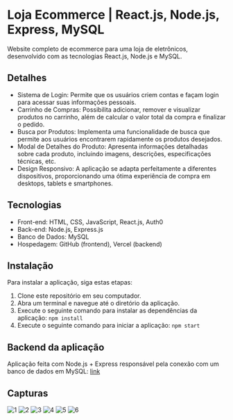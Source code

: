 # Loja Ecommerce | React.js, Node.js, Express, MySQL
Website completo de ecommerce para uma loja de eletrônicos, desenvolvido com as tecnologias React.js, Node.js e MySQL.

## Detalhes
- Sistema de Login: Permite que os usuários criem contas e façam login para acessar suas informações pessoais.
- Carrinho de Compras: Possibilita adicionar, remover e visualizar produtos no carrinho, além de calcular o valor total da compra e finalizar o pedido.
- Busca por Produtos: Implementa uma funcionalidade de busca que permite aos usuários encontrarem rapidamente os produtos desejados.
- Modal de Detalhes do Produto: Apresenta informações detalhadas sobre cada produto, incluindo imagens, descrições, especificações técnicas, etc.
- Design Responsivo: A aplicação se adapta perfeitamente a diferentes dispositivos, proporcionando uma ótima experiência de compra em desktops, tablets e smartphones.

## Tecnologias
- Front-end: HTML, CSS, JavaScript, React.js, Auth0
- Back-end: Node.js, Express.js
- Banco de Dados: MySQL
- Hospedagem: GitHub (frontend), Vercel (backend)

## Instalação
Para instalar a aplicação, siga estas etapas:

1. Clone este repositório em seu computador.
2. Abra um terminal e navegue até o diretório da aplicação.
3. Execute o seguinte comando para instalar as dependências da aplicação:
`npm install`
4. Execute o seguinte comando para iniciar a aplicação:
`npm start`

## Backend da aplicação
Aplicação feita com Node.js + Express responsável pela conexão com um banco de dados em MySQL: [link](https://github.com/NycolasFelipe/portfolio-react-ecommerce-server)

## Capturas
![1](https://github.com/NycolasFelipe/portfolio-react-ecommerce-website/assets/71052352/a0c8ba18-9628-42a3-806e-324488990993)
![2](https://github.com/NycolasFelipe/portfolio-react-ecommerce-website/assets/71052352/ab784b1d-d027-4e6e-bb3f-c05592d4f991)
![3](https://github.com/NycolasFelipe/portfolio-react-ecommerce-website/assets/71052352/a9ecff01-7ebe-44a2-854e-b2a9af1a88e5)
![4](https://github.com/NycolasFelipe/portfolio-react-ecommerce-website/assets/71052352/da4ab8bf-75b3-47ea-9275-63183b22395d)
![5](https://github.com/NycolasFelipe/portfolio-react-ecommerce-website/assets/71052352/a0f9774b-bf61-46d8-a2cb-db57551e0e0c)
![6](https://github.com/NycolasFelipe/portfolio-react-ecommerce-website/assets/71052352/e26ccc8c-d3ea-49f8-816a-a97ddb4381b1)
